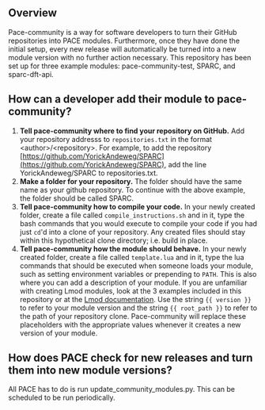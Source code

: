 ## Overview
Pace-community is a way for software developers to turn their GitHub repositories into PACE modules. Furthermore, once they have done the initial setup, every new release will automatically be turned into a new module version with no further action necessary. This repository has been set up for three example modules: pace-community-test, SPARC, and sparc-dft-api.

## How can a developer add their module to pace-community?
1. **Tell pace-community where to find your repository on GitHub.** Add your repository addresss to `repositories.txt` in the format \<author\>/\<repository\>. For example, to add the repository [https://github.com/YorickAndeweg/SPARC](https://github.com/YorickAndeweg/SPARC), add the line YorickAndeweg/SPARC to repositories.txt.
2. **Make a folder for your repository.** The folder should have the same name as your github repository. To continue with the above example, the folder should be called SPARC.
3. **Tell pace-community how to compile your code.** In your newly created folder, create a file called `compile_instructions.sh` and in it, type the bash commands that you would execute to compile your code if you had just `cd`'d into a clone of your repository. Any created files should stay within this hypothetical clone directory; i.e. build in place.
4. **Tell pace-community how the module should behave.** In your newly created folder, create a file called `template.lua` and in it, type the lua commands that should be executed when someone loads your module, such as setting environment variables or prepending to `PATH`. This is also where you can add a description of your module. If you are unfamiliar with creating Lmod modules, look at the 3 examples included in this repository or at the [Lmod documentation](https://lmod.readthedocs.io/en/latest/). Use the string `{{ version }}` to refer to your module version and the string `{{ root_path }}` to refer to the path of your repository clone. Pace-community will replace these placeholders with the appropriate values whenever it creates a new version of your module.

## How does PACE check for new releases and turn them into new module versions?
All PACE has to do is run update_community_modules.py. This can be scheduled to be run periodically.
